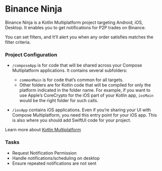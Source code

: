 # Binance Ninja

Binance Ninja is a Kotlin Multiplatform project targeting Android, iOS, Desktop. It enables you to
get notifications for P2P trades on Binance.

You can set filters, and It’ll alert you when any order satisfies matches the filter criteria.

### Project Configuration

* `/composeApp` is for code that will be shared across your Compose Multiplatform applications.
  It contains several subfolders:
    - `commonMain` is for code that’s common for all targets.
    - Other folders are for Kotlin code that will be compiled for only the platform indicated in the
      folder name.
      For example, if you want to use Apple’s CoreCrypto for the iOS part of your Kotlin app,
      `iosMain` would be the right folder for such calls.

* `/iosApp` contains iOS applications. Even if you’re sharing your UI with Compose Multiplatform,
  you need this entry point for your iOS app. This is also where you should add SwiftUI code for
  your project.

Learn more
about [Kotlin Multiplatform](https://www.jetbrains.com/help/kotlin-multiplatform-dev/get-started.html)


### Tasks
- Request Notification Permission
- Handle notifications/scheduling on desktop
- Ensure repeated notifications are not sent